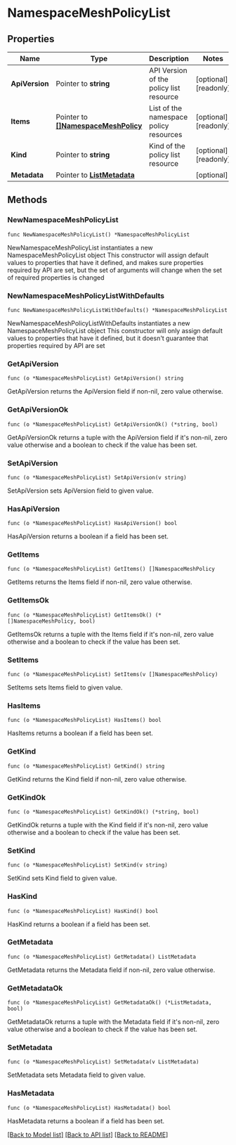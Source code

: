 # NamespaceMeshPolicyList

## Properties

Name | Type | Description | Notes
------------ | ------------- | ------------- | -------------
**ApiVersion** | Pointer to **string** | API Version of the policy list resource | [optional] [readonly] 
**Items** | Pointer to [**[]NamespaceMeshPolicy**](NamespaceMeshPolicy.md) | List of the namespace policy resources | [optional] [readonly] 
**Kind** | Pointer to **string** | Kind of the policy list resource | [optional] [readonly] 
**Metadata** | Pointer to [**ListMetadata**](ListMetadata.md) |  | [optional] 

## Methods

### NewNamespaceMeshPolicyList

`func NewNamespaceMeshPolicyList() *NamespaceMeshPolicyList`

NewNamespaceMeshPolicyList instantiates a new NamespaceMeshPolicyList object
This constructor will assign default values to properties that have it defined,
and makes sure properties required by API are set, but the set of arguments
will change when the set of required properties is changed

### NewNamespaceMeshPolicyListWithDefaults

`func NewNamespaceMeshPolicyListWithDefaults() *NamespaceMeshPolicyList`

NewNamespaceMeshPolicyListWithDefaults instantiates a new NamespaceMeshPolicyList object
This constructor will only assign default values to properties that have it defined,
but it doesn't guarantee that properties required by API are set

### GetApiVersion

`func (o *NamespaceMeshPolicyList) GetApiVersion() string`

GetApiVersion returns the ApiVersion field if non-nil, zero value otherwise.

### GetApiVersionOk

`func (o *NamespaceMeshPolicyList) GetApiVersionOk() (*string, bool)`

GetApiVersionOk returns a tuple with the ApiVersion field if it's non-nil, zero value otherwise
and a boolean to check if the value has been set.

### SetApiVersion

`func (o *NamespaceMeshPolicyList) SetApiVersion(v string)`

SetApiVersion sets ApiVersion field to given value.

### HasApiVersion

`func (o *NamespaceMeshPolicyList) HasApiVersion() bool`

HasApiVersion returns a boolean if a field has been set.

### GetItems

`func (o *NamespaceMeshPolicyList) GetItems() []NamespaceMeshPolicy`

GetItems returns the Items field if non-nil, zero value otherwise.

### GetItemsOk

`func (o *NamespaceMeshPolicyList) GetItemsOk() (*[]NamespaceMeshPolicy, bool)`

GetItemsOk returns a tuple with the Items field if it's non-nil, zero value otherwise
and a boolean to check if the value has been set.

### SetItems

`func (o *NamespaceMeshPolicyList) SetItems(v []NamespaceMeshPolicy)`

SetItems sets Items field to given value.

### HasItems

`func (o *NamespaceMeshPolicyList) HasItems() bool`

HasItems returns a boolean if a field has been set.

### GetKind

`func (o *NamespaceMeshPolicyList) GetKind() string`

GetKind returns the Kind field if non-nil, zero value otherwise.

### GetKindOk

`func (o *NamespaceMeshPolicyList) GetKindOk() (*string, bool)`

GetKindOk returns a tuple with the Kind field if it's non-nil, zero value otherwise
and a boolean to check if the value has been set.

### SetKind

`func (o *NamespaceMeshPolicyList) SetKind(v string)`

SetKind sets Kind field to given value.

### HasKind

`func (o *NamespaceMeshPolicyList) HasKind() bool`

HasKind returns a boolean if a field has been set.

### GetMetadata

`func (o *NamespaceMeshPolicyList) GetMetadata() ListMetadata`

GetMetadata returns the Metadata field if non-nil, zero value otherwise.

### GetMetadataOk

`func (o *NamespaceMeshPolicyList) GetMetadataOk() (*ListMetadata, bool)`

GetMetadataOk returns a tuple with the Metadata field if it's non-nil, zero value otherwise
and a boolean to check if the value has been set.

### SetMetadata

`func (o *NamespaceMeshPolicyList) SetMetadata(v ListMetadata)`

SetMetadata sets Metadata field to given value.

### HasMetadata

`func (o *NamespaceMeshPolicyList) HasMetadata() bool`

HasMetadata returns a boolean if a field has been set.


[[Back to Model list]](../README.md#documentation-for-models) [[Back to API list]](../README.md#documentation-for-api-endpoints) [[Back to README]](../README.md)



